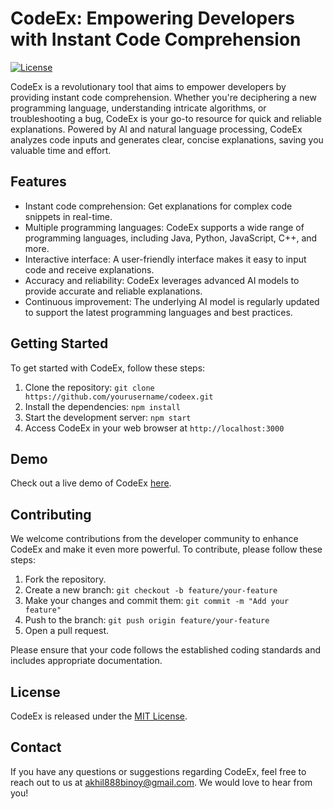 # CodeEx: Empowering Developers with Instant Code Comprehension

[![License](https://img.shields.io/badge/license-MIT-blue.svg)](https://github.com/yourusername/codeex/blob/main/LICENSE)

CodeEx is a revolutionary tool that aims to empower developers by providing instant code comprehension. Whether you're deciphering a new programming language, understanding intricate algorithms, or troubleshooting a bug, CodeEx is your go-to resource for quick and reliable explanations. Powered by AI and natural language processing, CodeEx analyzes code inputs and generates clear, concise explanations, saving you valuable time and effort.

## Features

- Instant code comprehension: Get explanations for complex code snippets in real-time.
- Multiple programming languages: CodeEx supports a wide range of programming languages, including Java, Python, JavaScript, C++, and more.
- Interactive interface: A user-friendly interface makes it easy to input code and receive explanations.
- Accuracy and reliability: CodeEx leverages advanced AI models to provide accurate and reliable explanations.
- Continuous improvement: The underlying AI model is regularly updated to support the latest programming languages and best practices.

## Getting Started

To get started with CodeEx, follow these steps:

1. Clone the repository: `git clone https://github.com/yourusername/codeex.git`
2. Install the dependencies: `npm install`
3. Start the development server: `npm start`
4. Access CodeEx in your web browser at `http://localhost:3000`

## Demo

Check out a live demo of CodeEx [here](https://youtu.be/0R2-BQr6kso).

## Contributing

We welcome contributions from the developer community to enhance CodeEx and make it even more powerful. To contribute, please follow these steps:

1. Fork the repository.
2. Create a new branch: `git checkout -b feature/your-feature`
3. Make your changes and commit them: `git commit -m "Add your feature"`
4. Push to the branch: `git push origin feature/your-feature`
5. Open a pull request.

Please ensure that your code follows the established coding standards and includes appropriate documentation.

## License

CodeEx is released under the [MIT License](https://github.com/yourusername/codeex/blob/main/LICENSE).

## Contact

If you have any questions or suggestions regarding CodeEx, feel free to reach out to us at akhil888binoy@gmail.com. We would love to hear from you!

